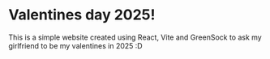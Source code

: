 # Valentines day 2025!

This is a simple website created using React, Vite and GreenSock to ask my girlfriend to be my valentines in 2025 :D
